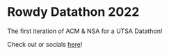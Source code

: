 # Rowdy Datathon 2022
The first iteration of ACM & NSA for a UTSA Datathon!

Check out or socials [here](https://linktr.ee/RowdyDatathon)!